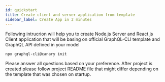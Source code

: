 ```yaml
---
id: quickstart
title: Create client and server application from template
sidebar_label: Create App in 2 minutes
---
```



Following intrucrion will help you to create Node.js Server and React.js Client application that will be basing on 
official GraphQL-CLI template and GraphQL API defined in your model

```
npx graphql-cli@canary init
```

Please answer all questions based on your preference.
After project is created please follow project README file that might differ depending on
the template that was chosen on startup.
